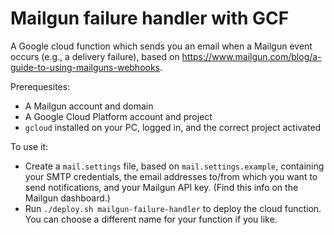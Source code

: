 Mailgun failure handler with GCF
================================

A Google cloud function which sends you an email when a Mailgun event occurs (e.g., a delivery failure), based on https://www.mailgun.com/blog/a-guide-to-using-mailguns-webhooks.

Prerequesites:

- A Mailgun account and domain
- A Google Cloud Platform account and project
- `gcloud` installed on your PC, logged in, and the correct project activated

To use it:

- Create a `mail.settings` file, based on `mail.settings.example`, containing your SMTP credentials, the email addresses to/from which you want to send notifications, and your Mailgun API key. (Find this info on the Mailgun dashboard.)
- Run `./deploy.sh mailgun-failure-handler` to deploy the cloud function. You can choose a different name for your function if you like.
